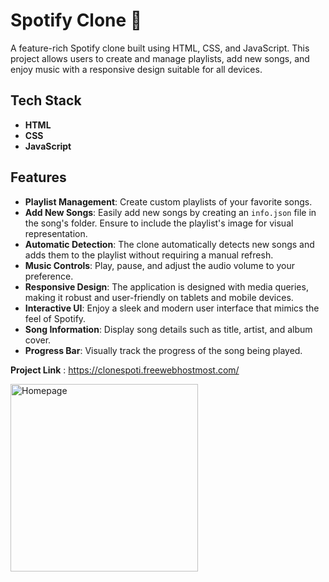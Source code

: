 # Spotify Clone 🎵

A feature-rich Spotify clone built using HTML, CSS, and JavaScript. This project allows users to create and manage playlists, add new songs, and enjoy music with a responsive design suitable for all devices.

## Tech Stack

- **HTML**
- **CSS**
- **JavaScript**

## Features

- **Playlist Management**: Create custom playlists of your favorite songs.
- **Add New Songs**: Easily add new songs by creating an `info.json` file in the song's folder. Ensure to include the playlist's image for visual representation.
- **Automatic Detection**: The clone automatically detects new songs and adds them to the playlist without requiring a manual refresh.
- **Music Controls**: Play, pause, and adjust the audio volume to your preference.
- **Responsive Design**: The application is designed with media queries, making it robust and user-friendly on tablets and mobile devices.
- **Interactive UI**: Enjoy a sleek and modern user interface that mimics the feel of Spotify.
- **Song Information**: Display song details such as title, artist, and album cover.
- **Progress Bar**: Visually track the progress of the song being played.

**Project Link** : https://clonespoti.freewebhostmost.com/

<img src="![Screenshot (22)](https://github.com/govindraj-7c/Projects/assets/126868326/1532e551-b514-4dac-ad39-c967af6b4750)
" alt="Homepage" width="300" />






